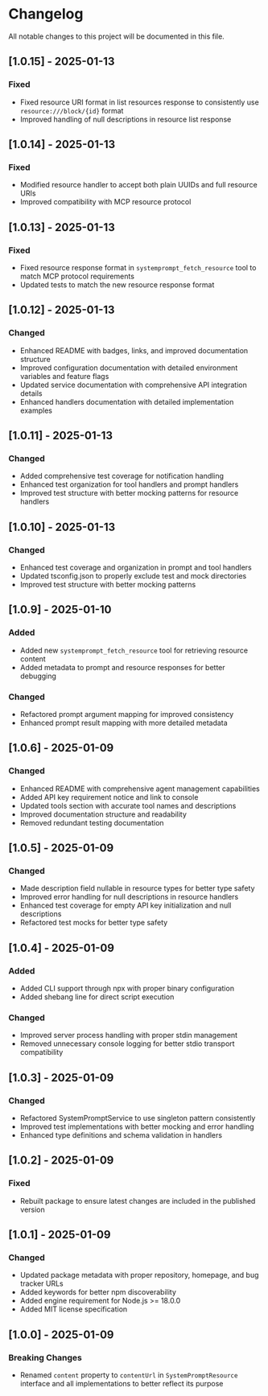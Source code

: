 # Changelog

All notable changes to this project will be documented in this file.

## [1.0.15] - 2025-01-13

### Fixed

- Fixed resource URI format in list resources response to consistently use `resource:///block/{id}` format
- Improved handling of null descriptions in resource list response

## [1.0.14] - 2025-01-13

### Fixed

- Modified resource handler to accept both plain UUIDs and full resource URIs
- Improved compatibility with MCP resource protocol

## [1.0.13] - 2025-01-13

### Fixed

- Fixed resource response format in `systemprompt_fetch_resource` tool to match MCP protocol requirements
- Updated tests to match the new resource response format

## [1.0.12] - 2025-01-13

### Changed

- Enhanced README with badges, links, and improved documentation structure
- Improved configuration documentation with detailed environment variables and feature flags
- Updated service documentation with comprehensive API integration details
- Enhanced handlers documentation with detailed implementation examples

## [1.0.11] - 2025-01-13

### Changed

- Added comprehensive test coverage for notification handling
- Enhanced test organization for tool handlers and prompt handlers
- Improved test structure with better mocking patterns for resource handlers

## [1.0.10] - 2025-01-13

### Changed

- Enhanced test coverage and organization in prompt and tool handlers
- Updated tsconfig.json to properly exclude test and mock directories
- Improved test structure with better mocking patterns

## [1.0.9] - 2025-01-10

### Added

- Added new `systemprompt_fetch_resource` tool for retrieving resource content
- Added metadata to prompt and resource responses for better debugging

### Changed

- Refactored prompt argument mapping for improved consistency
- Enhanced prompt result mapping with more detailed metadata

## [1.0.6] - 2025-01-09

### Changed

- Enhanced README with comprehensive agent management capabilities
- Added API key requirement notice and link to console
- Updated tools section with accurate tool names and descriptions
- Improved documentation structure and readability
- Removed redundant testing documentation

## [1.0.5] - 2025-01-09

### Changed

- Made description field nullable in resource types for better type safety
- Improved error handling for null descriptions in resource handlers
- Enhanced test coverage for empty API key initialization and null descriptions
- Refactored test mocks for better type safety

## [1.0.4] - 2025-01-09

### Added

- Added CLI support through npx with proper binary configuration
- Added shebang line for direct script execution

### Changed

- Improved server process handling with proper stdin management
- Removed unnecessary console logging for better stdio transport compatibility

## [1.0.3] - 2025-01-09

### Changed

- Refactored SystemPromptService to use singleton pattern consistently
- Improved test implementations with better mocking and error handling
- Enhanced type definitions and schema validation in handlers

## [1.0.2] - 2025-01-09

### Fixed

- Rebuilt package to ensure latest changes are included in the published version

## [1.0.1] - 2025-01-09

### Changed

- Updated package metadata with proper repository, homepage, and bug tracker URLs
- Added keywords for better npm discoverability
- Added engine requirement for Node.js >= 18.0.0
- Added MIT license specification

## [1.0.0] - 2025-01-09

### Breaking Changes

- Renamed `content` property to `contentUrl` in `SystemPromptResource` interface and all implementations to better reflect its purpose
